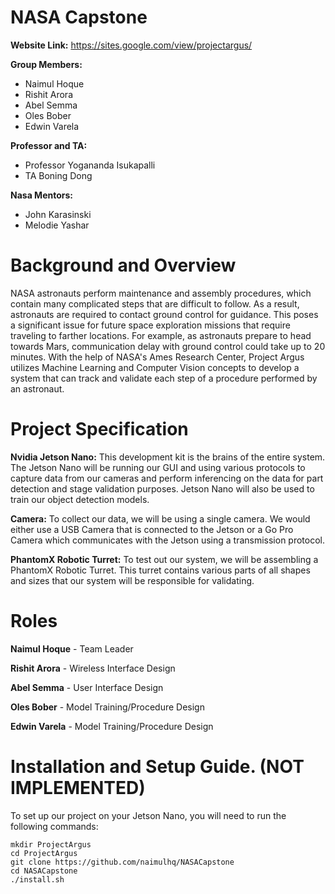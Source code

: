 # NASA Capstone

**Website Link:** https://sites.google.com/view/projectargus/ <br/>

**Group Members:** <br/>
* Naimul Hoque
* Rishit Arora
* Abel Semma
* Oles Bober
* Edwin Varela

**Professor and TA:** <br/>
* Professor Yogananda Isukapalli
* TA Boning Dong

**Nasa Mentors:** <br/>
* John Karasinski
* Melodie Yashar

# Background and Overview

NASA astronauts perform maintenance and assembly procedures, which contain many complicated steps that are difficult to follow. As a result, astronauts are required to contact ground control for guidance. This poses a significant issue for future space exploration missions that require traveling to farther locations. For example, as astronauts prepare to head towards Mars, communication delay with ground control could take up to 20 minutes. With the help of NASA's Ames Research Center, Project Argus utilizes Machine Learning and Computer Vision concepts to develop a system that can track and validate each step of a procedure performed by an astronaut.

# Project Specification

**Nvidia Jetson Nano:** This development kit is the brains of the entire system. The Jetson Nano will be running our GUI and using various protocols to capture data from our cameras and perform inferencing on the data for part detection and stage validation purposes. Jetson Nano will also be used to train our object detection models. 

**Camera:** To collect our data, we will be using a single camera. We would either use a USB Camera that is connected to the Jetson or a Go Pro Camera which communicates with the Jetson using a transmission protocol.

**PhantomX Robotic Turret:** To test out our system, we will be assembling a PhantomX Robotic Turret. This turret contains various parts of all shapes and sizes that our system will be responsible for validating.

# Roles 

**Naimul Hoque** - Team Leader


**Rishit Arora** - Wireless Interface Design


**Abel Semma** - User Interface Design


**Oles Bober** - Model Training/Procedure Design


**Edwin Varela** - Model Training/Procedure Design


# Installation and Setup Guide. (NOT IMPLEMENTED)

To set up our project on your Jetson Nano, you will need to run the following commands:
```
mkdir ProjectArgus
cd ProjectArgus
git clone https://github.com/naimulhq/NASACapstone
cd NASACapstone
./install.sh
```


